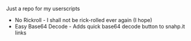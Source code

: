 Just a repo for my userscripts

* No Rickroll - I shall not be rick-rolled ever again (I hope)
* Easy Base64 Decode - Adds quick base64 decode button to snahp.it links
